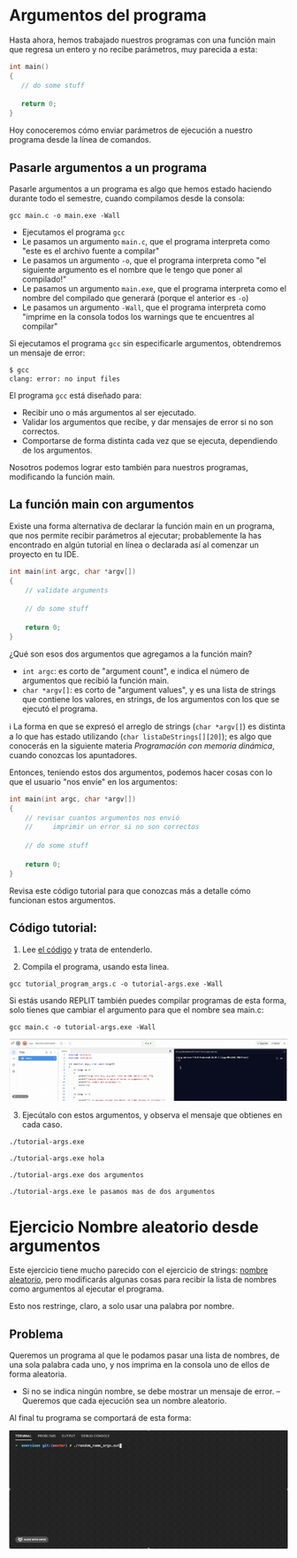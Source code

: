 # Argumentos del programa
Hasta ahora, hemos trabajado nuestros programas con una función main que regresa un entero y no recibe parámetros, muy parecida a esta:
```c
int main()
{
   // do some stuff
   
   return 0;
}
```

Hoy conoceremos cómo enviar parámetros de ejecución a nuestro programa desde la línea de comandos.

## Pasarle argumentos a un programa
Pasarle argumentos a un programa es algo que hemos estado haciendo durante todo el semestre, cuando compilamos desde la consola:
```shell
gcc main.c -o main.exe -Wall
```
- Ejecutamos el programa `gcc`
- Le pasamos un argumento `main.c`, que el programa interpreta como "este es el archivo fuente a compilar"
- Le pasamos un argumento `-o`, que el programa interpreta como "el siguiente argumento es el nombre que le tengo que poner al compilado!"
- Le pasamos un argumento `main.exe`, que el programa interpreta como el nombre del compilado que generará (porque el anterior es `-o`)
- Le pasamos un argumento `-Wall`, que el programa interpreta como "imprime en la consola todos los warnings que te encuentres al compilar"

Si ejecutamos el programa `gcc` sin especificarle argumentos, obtendremos un mensaje de error:
```shell
$ gcc
clang: error: no input files
```

El programa `gcc` está diseñado para:
- Recibir uno o más argumentos al ser ejecutado.
- Validar los argumentos que recibe, y dar mensajes de error si no son correctos.
- Comportarse de forma distinta cada vez que se ejecuta, dependiendo de los argumentos.

Nosotros podemos lograr esto también para nuestros programas, modificando la función main.

## La función main con argumentos
Existe una forma alternativa de declarar la función main en un programa, que nos permite recibir parámetros al ejecutar; probablemente la has encontrado en algún tutorial en línea o declarada así al comenzar un proyecto en tu IDE.
```c
int main(int argc, char *argv[])
{
    // validate arguments
    
    // do some stuff
    
    return 0;
}
```
¿Qué son esos dos argumentos que agregamos a la función main?
- `int argc`: es corto de "argument count", e indica el número de argumentos que recibió la función main.
- `char *argv[]`: es corto de "argument values", y es una lista de strings que contiene los valores, en strings, de los argumentos con los que se ejecutó el programa.

ℹ️ La forma en que se expresó el arreglo de strings (`char *argv[]`) es distinta a lo que has estado utilizando (`char listaDeStrings[][20]`); es algo que conocerás en la siguiente materia _Programación con memoria dinámica_, cuando conozcas los apuntadores.

Entonces, teniendo estos dos argumentos, podemos hacer cosas con lo que el usuario "nos envíe" en los argumentos:
```c
int main(int argc, char *argv[])
{
    // revisar cuantos argumentos nos envió
    //     imprimir un error si no son correctos
    
    // do some stuff
    
    return 0;
}
```

Revisa este código tutorial para que conozcas más a detalle cómo funcionan estos argumentos.

## Código tutorial:
1. Lee [el código](tutorial_program_args.c) y trata de entenderlo.

2. Compila el programa, usando esta linea.

```shell   
gcc tutorial_program_args.c -o tutorial-args.exe -Wall
```
Si estás usando REPLIT también puedes compilar programas de esta forma, solo tienes que cambiar el argumento para que el nombre sea main.c:
```shell   
gcc main.c -o tutorial-args.exe -Wall
```
![compile using replit](img/compile_using_replit.gif)

3. Ejecútalo con estos argumentos, y observa el mensaje que obtienes en cada caso.

```shell
./tutorial-args.exe
```

```shell
./tutorial-args.exe hola
```

```shell
./tutorial-args.exe dos argumentos
```

```shell
./tutorial-args.exe le pasamos mas de dos argumentos
```


# Ejercicio Nombre aleatorio desde argumentos
Este ejercicio tiene mucho parecido con el ejercicio de strings: [nombre aleatorio](/lessons/strings), pero modificarás algunas cosas para recibir la lista de nombres como argumentos al ejecutar el programa.

Esto nos restringe, claro, a solo usar una palabra por nombre.

## Problema
Queremos un programa al que le podamos pasar una lista de nombres, de una sola palabra cada uno, y nos imprima en la consola uno de ellos de forma aleatoria.

- Si no se indica ningún nombre, se debe mostrar un mensaje de error.
– Queremos que cada ejecución sea un nombre aleatorio.

Al final tu programa se comportará de esta forma:

![](img/random_name_from_arguments.gif)
